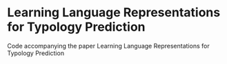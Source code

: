 # Learning Language Representations for Typology Prediction

Code accompanying the paper Learning Language Representations for Typology Prediction
